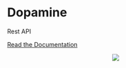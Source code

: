 # Dopamine
Rest API

<a href="https://documenter.getpostman.com/view/10402860/SzYgRFXW?version=latest">Read the Documentation</a>

<center><img src="https://dreamix.eu/blog/wp-content/uploads/2017/11/cryptocurrencies1.png"></center>
